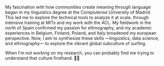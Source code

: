 My fascination with how communities create meaning through language began in my linguistics degree at the Complutense University of Madrid. This led me to explore the technical tools to analyze it at scale, through intensive training at MITx and my work with the ACL. My fieldwork in the north of Spain confirmed my passion for ethnography, and my academic experiences in Belgium, Finland, Poland, and Italy broadened my european perspective. Now, I aim to synthesize these skills —linguistics, data science, and ethnography— to explore the vibrant global subculture of surfing.

When I'm not working on my research, you can probably find me trying to understand that culture firsthand. 🏄‍♂️
